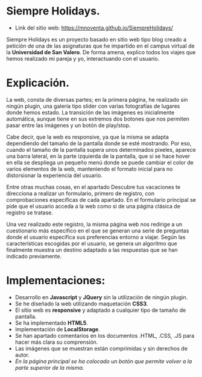 # Siempre Holidays.
- Link del sitio web: https://mnoventa.github.io/SiempreHolidays/

Siempre Holidays es un proyecto basado en sitio web tipo blog creado a petición de una de las asignaturas que he impartido en el campus virtual de la **Universidad de San Valero**. De forma amena, explico todos los viajes que hemos realizado mi pareja y yo, interactuando con el usuario.

# Explicación.

La web, consta de diversas partes; en la primera página, he realizado sin ningún plugin, una galería tipo slider con varias fotografías de lugares donde hemos estado. La transición de las imágenes es inicialmente automática, aunque tiene en sus extremos dos botones que nos permiten pasar entre las imágenes y un botón de play/stop.

Cabe decir, que la web es responsive, ya que la misma se adapta dependiendo del tamaño de la pantalla donde se esté mostrando. Por eso, cuando el tamaño de la pantalla supera unos determinados pixeles, aparece una barra lateral, en la parte izquierda de la pantalla, que si se hace hover en ella se despliega un pequeño menú donde se puede cambiar el color de varios elementos de la web, manteniendo el formato inicial para no distorsionar la experiencia del usuario.

Entre otras muchas cosas, en el apartado Descubre tus vacaciones te direcciona a realizar un formulario, primero de registro, con comprobaciones específicas de cada apartado. En el formulario principal se pide que el usuario acceda a la web como si de una página clásica de registro se tratase.

Una vez realizado este registro, la misma página web nos redirige a un cuestionario más especifico en el que se generan una serie de preguntas donde el usuario especifica sus preferencias entorno a viajar. Según las características escogidas por el usuario, se genera un algoritmo que finalmente muestra un destino adaptado a las respuestas que se han indicado previamente.

# Implementaciones:

-	Desarrollo en **Javascript** y **JQuery** sin la utilización de ningún plugin.
-	Se he diseñado la web utilizando maquetación **CSS3**.
-	El sitio web es **responsive** y adaptado a cualquier tipo de tamaño de pantalla.
-	Se ha implementado **HTML5**.
-	Implementación de **LocalStorage**.
-	Se han apartado comentarios en los documentos .HTML, .CSS, .JS para hacer más clara su comprensión.
-	Las imágenes que se muestran están comprimidas y sin derechos de autor.
-	*En la página principal se ha colocado un botón que permite volver a la parte superior de la misma.*
